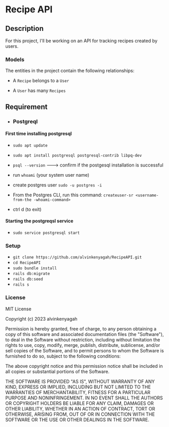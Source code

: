 # Recipe API
 
## Description
For this project, I'll be working on an API for tracking recipes created by users.

### Models
The entities in the project contain the following relationships:

- A `Recipe` belongs to a `User`

- A `User` has many `Recipes` 

## Requirement 

- ### Postgreql

#### First time installing postgresql 

- `sudo apt update`
- `sudo apt install postgresql postgresql-contrib libpq-dev`
- `psql --version` ---> confirm if the postgesql installation is successful

- run  `whoami` (your system user name)

- create postgres user `sudo -u postgres -i`

- From the Postgres CLI, run this command: `createuser-sr <username-from-the -whoami-command>`  

- ctrl d (to exit)

#### Starting the postgreqsl service

- `sudo service postgresql start`

### Setup

- `git clone https://github.com/alvinkenyagah/RecipeAPI.git`
- `cd RecipeAPI`
- `sudo bundle install`
- `rails db:migrate`
- `rails db:seed`
- `rails s`
  

### License

MIT License

Copyright (c) 2023 alvinkenyagah

Permission is hereby granted, free of charge, to any person obtaining a copy
of this software and associated documentation files (the "Software"), to deal
in the Software without restriction, including without limitation the rights
to use, copy, modify, merge, publish, distribute, sublicense, and/or sell
copies of the Software, and to permit persons to whom the Software is
furnished to do so, subject to the following conditions:

The above copyright notice and this permission notice shall be included in all
copies or substantial portions of the Software.

THE SOFTWARE IS PROVIDED "AS IS", WITHOUT WARRANTY OF ANY KIND, EXPRESS OR
IMPLIED, INCLUDING BUT NOT LIMITED TO THE WARRANTIES OF MERCHANTABILITY,
FITNESS FOR A PARTICULAR PURPOSE AND NONINFRINGEMENT. IN NO EVENT SHALL THE
AUTHORS OR COPYRIGHT HOLDERS BE LIABLE FOR ANY CLAIM, DAMAGES OR OTHER
LIABILITY, WHETHER IN AN ACTION OF CONTRACT, TORT OR OTHERWISE, ARISING FROM,
OUT OF OR IN CONNECTION WITH THE SOFTWARE OR THE USE OR OTHER DEALINGS IN THE
SOFTWARE.